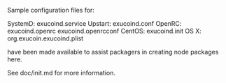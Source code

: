 Sample configuration files for:

SystemD: exucoind.service
Upstart: exucoind.conf
OpenRC:  exucoind.openrc
         exucoind.openrcconf
CentOS:  exucoind.init
OS X:    org.exucoin.exucoind.plist

have been made available to assist packagers in creating node packages here.

See doc/init.md for more information.
